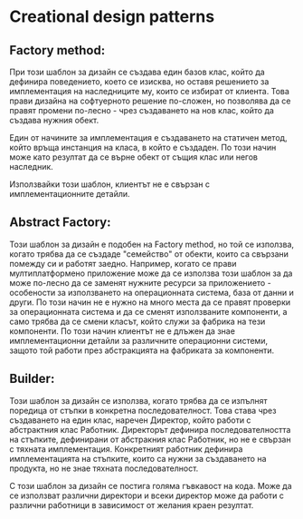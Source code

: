 # Creational design patterns

## Factory method:
При този шаблон за дизайн се създава един базов клас, който да дефинира поведението, което се изисква, но оставя решението за имплементация на наследниците му, които се избират от клиента. Това прави дизайна на софтуерното решение по-сложен, но позволява да се правят промени по-лесно - чрез създаването на нов клас, който да създава нужния обект.

Един от начините за имплементация е създаването на статичен метод, който връща инстанция на класа, в който е създаден. По този начин може като резултат да се върне обект от същия клас или негов наследник.

Използвайки този шаблон, клиентът не е свързан с имплементационните детайли.

## Abstract Factory:
Този шаблон за дизайн е подобен на Factory method, но той се използва, когато трябва да се създаде "семейство" от обекти, които са свързани помежду си и работят заедно. Например, когато се прави мултиплатформено приложение може да се използва този шаблон за да може по-лесно да се заменят нужните ресурси за приложението - особености за използването на операционната система, база от данни и други. По този начин не е нужно на много места да се правят проверки за операционната система и да се сменят използваните компоненти, а само трябва да се смени класът, който служи за фабрика на тези компоненти. По този начин клиентът не е длъжен да знае имплементационни детайли за различните операционни системи, защото той работи през абстракцията на фабриката за компоненти.

## Builder:
Този шаблон за дизайн се използва, когато трябва да се изпълнят поредица от стъпки в конкретна последователност. Това става чрез създаването на един клас, наречен Директор, който работи с абстрактния клас Работник. Директорът дефинира последователността на стъпките, дефинирани от абстракния клас Работник, но не е свързан с тяхната имплементация. Конкретният работник дефинира имплементацията на стъпките, които са нужни за създаването на продукта, но не знае тяхната последователност.

С този шаблон за дизайн се постига голяма гъвкавост на кода. Може да се използват различни директори и всеки директор може да работи с различни работници в зависимост от желания краен резултат.
